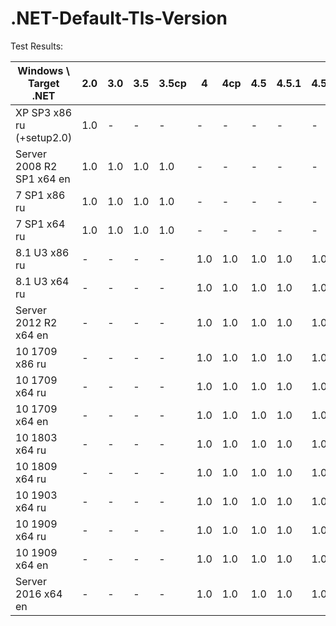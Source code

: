 # .NET-Default-Tls-Version

Test Results:

| Windows \ Target .NET     | 2.0              | 3.0 | 3.5 | 3.5cp | 4      | 4cp | 4.5 | 4.5.1 | 4.5.2 | 4.6 | 4.6.1 | 4.6.2 | 4.7.2 | 4.8 |
| ------------------------- | ---------------- | --- | --- | ----- | ------ | --- | --- | ----- | ----- | --- | ----- | ----- |-----  |-----|
| XP SP3 x86 ru (+setup2.0) | 1.0              | \-  | \-  | \-    | \-     | \-  | \-  | \-    | \-    | \-  | \-    |       | \-    | \-  |
| Server 2008 R2 SP1 x64 en | 1.0              | 1.0 | 1.0 | 1.0   | \-     | \-  | \-  | \-    | \-    | \-  | \-    | \-    | \-    | \-  |
| 7 SP1 x86 ru              | 1.0              | 1.0 | 1.0 | 1.0   | \-     | \-  | \-  | \-    | \-    | \-  | \-    |       | \-    | \-  |
| 7 SP1 x64 ru              | 1.0              | 1.0 | 1.0 | 1.0   | \-     | \-  | \-  | \-    | \-    | \-  | \-    |       | \-    | \-  |
| 8.1 U3 x86 ru             | \-               | \-  | \-  | \-    | 1.0    | 1.0 | 1.0 | 1.0   | 1.0   | 1.0 | 1.0   | 1.0   | 1.0   | 1.0 |
| 8.1 U3 x64 ru             | \-               | \-  | \-  | \-    | 1.0    | 1.0 | 1.0 | 1.0   | 1.0   | 1.0 | 1.0   | 1.0   | 1.0   | 1.0 |
| Server 2012 R2 x64 en     | \-               | \-  | \-  | \-    | 1.0    | 1.0 | 1.0 | 1.0   | 1.0   | 1.0 | 1.0   | 1.0   | 1.0   | 1.0 |
| 10 1709 x86 ru            | \-               | \-  | \-  | \-    | 1.0    | 1.0 | 1.0 | 1.0   | 1.0   | 1.2 | 1.2   | 1.2   | 1.2   | 1.2 |
| 10 1709 x64 ru            | \-               | \-  | \-  | \-    | 1.0    | 1.0 | 1.0 | 1.0   | 1.0   | 1.2 | 1.2   | 1.2   | 1.2   | 1.2 |
| 10 1709 x64 en            | \-               | \-  | \-  | \-    | 1.0    | 1.0 | 1.0 | 1.0   | 1.0   | 1.2 | 1.2   | 1.2   | 1.2   | 1.2 |
| 10 1803 x64 ru            | \-               | \-  | \-  | \-    | 1.0    | 1.0 | 1.0 | 1.0   | 1.0   | 1.2 | 1.2   | 1.2   | 1.2   | 1.2 |
| 10 1809 x64 ru            | \-               | \-  | \-  | \-    | 1.0    | 1.0 | 1.0 | 1.0   | 1.0   | 1.2 | 1.2   | 1.2   | 1.2   | 1.2 |
| 10 1903 x64 ru            | \-               | \-  | \-  | \-    | 1.0    | 1.0 | 1.0 | 1.0   | 1.0   | 1.2 | 1.2   | 1.2   | 1.2   | 1.2 |
| 10 1909 x64 ru            | \-               | \-  | \-  | \-    | 1.0    | 1.0 | 1.0 | 1.0   | 1.0   | 1.2 | 1.2   | 1.2   | 1.2   | 1.2 |
| 10 1909 x64 en            | \-               | \-  | \-  | \-    | 1.0    | 1.0 | 1.0 | 1.0   | 1.0   | 1.2 | 1.2   | 1.2   | 1.2   | 1.2 |
| Server 2016 x64 en        | \-               | \-  | \-  | \-    | 1.0    | 1.0 | 1.0 | 1.0   | 1.0   | 1.2 | 1.2   | 1.2   | 1.2   | 1.2 |

